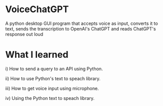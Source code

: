 # VoiceChatGPT
A python desktop GUI program that accepts voice as input, converts it to text, sends the transcription to OpenAI's ChatGPT and reads ChatGPT's response out loud

# What I learned
i)   How to send a query to an API using Python.

ii)  How to use Python's text to speach library.

iii) How to get voice input using microphone.

iv) Using the Python text to speach library.
